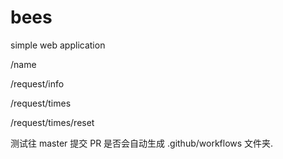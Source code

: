 # bees
simple web application



/name

/request/info

/request/times

/request/times/reset


测试往 master 提交 PR 是否会自动生成  .github/workflows 文件夹.